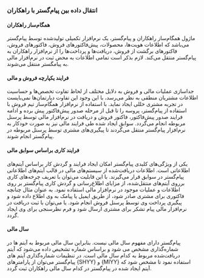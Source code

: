 ### انتقال داده بین پیام‌گستر با راهکاران

#### همگام‌ساز راهکاران

ماژول همگام‌ساز راهکاران و پیام‌گستر، یک نرم‌افزار تکمیلی تولید‌شده توسط پیام‌گستر می‌باشد که اطلاعات هویت‌ها، محصولات، پیش‌فاکتورهای فروش، فاکتورهای فروش، فاکتورهای برگشت از فروش، دریافت‌ها و پرداخت‌ها را از نرم‌افزار راهکاران به پیام‌گستر منتقل می‌کند. لازم بذکر است تمامی اطلاعات به محض ثبت در نرم‌افزار مالی به پیامگستر منتقل می‌شوند.

#### فرایند یکپارچه فروش و مالی

جداسازی عملیات مالی و فروش به دلایل مختلف از لحاظ تفاوت تخصص‌ها و حساسیت اطلاعات مشتریان منطقی به نظر می‌رسد، با این وجود این تفاوت دپارتمان‌ها نمی‌بایست در تجربه مشتری خللی ایجاد نماید. با استفاده از نرم‌افزار همگام‌ساز تیم فروش با استفاده از پیام‌گستر، پروسه را تا قبل از مرحله صدور پیش‌فاکتور پیش برده و ادامه فرایند صدور پیش‌فاکتور، فاکتور فروش و دریافت در نرم‌افزار مالی توسط پرسنل مربوطه انجام می‌گردد. سوابق ایجاد شده طی فرایند مالی نیز به صورت خودکار به نرم‌افزار پیام‌گستر منتقل می‌گردند تا پیگیری‌های مشتری توسط پرسنل مربوطه در پیام‌گستر انجام شوند.

#### فرایند کاری براساس سوابق مالی

یکی از ویژگی‌های کلیدی پیام‌گستر امکان ایجاد فرایند و گردش کار براساس آیتم‌های اطلاعاتی است. اطلاعات دریافت‌شده از سیستم‌های مالی در قالب آیتم‌های اطلاعاتی پیام‌گستر در سوابق قرار می‌گیرند. با این قابلیت می‌توان با تعریف چرخه‌های کاری برروی آیتم‌های منتقل‌شده، از مزایای اطلاع‌رسانی و گردش کاری پیام‌گستر بر روی اطلاعات و عملیات موجود در نرم‌افزار مالی استفاده نمود. به عنوان مثال چنانچه فاکتوری برای مشتری صادر شود، از طریق ایمیل یا پیامک به وی اطلاع‌ داده‌ شود و پیگیری پرداخت وی توسط پرسنل فروش انجام شود. یا می‌توان با ثبت دریافت در نرم‌افزار مالی پیام‌ تشکر برای مشتری ارسال شود و فرم نظرسنجی برای وی ایجاد گردد.

#### سال مالی

پیام‌گستر دارای مفهوم سال مالی نیست. بنابراین سال مالی مربوط به آیتم ها در شماره‌گذاری مشخص می شود و براساس شماره تشخیص داده می‌شود که آیتم دریافت‌شده مربوط به کدام سال مالی است. در تنظیمات شماره‌گذاری آیتم های پیام‌گستر می‌توان از پارامترهای {SHYY} و {MIYY} استفاده نمود تا مشخص‌ شود که آیتم ایجاد شده در پیام‌گستر در کدام سال مالی راهکاران ثبت گردد.
